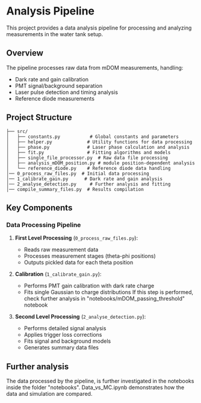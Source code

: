 # Analysis Pipeline

This project provides a data analysis pipeline for processing and analyzing measurements in the water tank setup.

## Overview

The pipeline processes raw data from mDOM measurements, handling:
- Dark rate and gain calibration
- PMT signal/background separation
- Laser pulse detection and timing analysis
- Reference diode measurements

## Project Structure

```
├── src/
│   ├── constants.py           # Global constants and parameters
│   ├── helper.py             # Utility functions for data processing
│   ├── phase.py              # Laser phase calculation and analysis
│   ├── fit.py                # Fitting algorithms and models
│   ├── single_file_processor.py  # Raw data file processing
│   ├── analysis_mDOM_position.py # module position-dependent analysis
│   └── reference_diode.py    # Reference diode data handling
│── 0_process_raw_files.py  # Initial data processing
│── 1_calibrate_gain.py      # Dark rate and gain analysis
│── 2_analyse_detection.py     # Further analysis and fitting
│── compile_summary_files.py  # Results compilation
```

## Key Components

### Data Processing Pipeline

1. **First Level Processing** (`0_process_raw_files.py`):
   - Reads raw measurement data
   - Processes measurement stages (theta-phi positions)
   - Outputs pickled data for each theta position

0. **Calibration** (`1_calibrate_gain.py`):
   - Performs PMT gain calibration with dark rate charge
   - Fits single Gaussian to charge distributions
    If this step is performed, check further analysis in "notebooks/mDOM_passing_threshold" notebook

2. **Second Level Processing** (`2_analyse_detection.py`):
   - Performs detailed signal analysis
   - Applies trigger loss corrections
   - Fits signal and background models
   - Generates summary data files

## Further analysis

The data processed by the pipeline, is further investigated in the notebooks inside the folder "notebooks".
Data_vs_MC.ipynb demonstrates how the data and simulation are compared.
